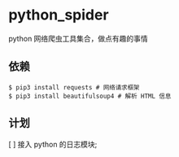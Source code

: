 # python_spider
python 网络爬虫工具集合，做点有趣的事情

## 依赖

```shell
$ pip3 install requests # 网络请求框架
$ pip3 install beautifulsoup4 # 解析 HTML 信息
```


## 计划

[ ] 接入 python 的日志模块;